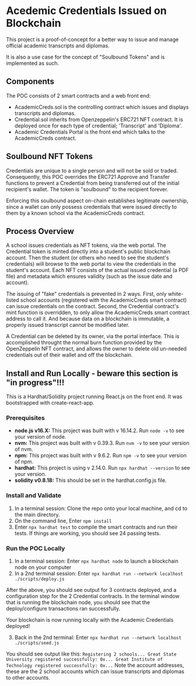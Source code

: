 # Acedemic Credentials Issued on Blockchain

This project is a proof-of-concept for a better way to issue and manage official academic transcripts and diplomas.

It is also a use case for the concept of "Soulbound Tokens" and is implemented as such.

## Components
The POC consists of 2 smart contracts and a web front end:
- AcademicCreds.sol is the controlling contract which issues and displays transcripts and diplomas.
- Credential.sol inherits from Openzeppelin's ERC721 NFT contract. It is deployed once for each type of credential; 'Transcript' and 'Diploma'.
- Academic Credentials Portal is the front end which talks to the AcademicCreds contract.

## Soulbound NFT Tokens

Credentials are unique to a single person and will not be sold or traded. Consequently, this POC overrides the ERC721 Approve and Transfer functions to prevent a Credential from being transferred out of the initial recipient's wallet. The token is "soulbound" to the recipient forever.

Enforcing this soulbound aspect on-chain establishes legitimate ownership, since a wallet can only possess credentials that were issued directly to them by a known school via the AcademicCreds contract.

## Process Overview
A school issues credentials as NFT tokens, via the web portal.  The Credential token is minted directly into a student's public blockchain account. Then the student (or others who need to see the student's credentials) will browse to the web portal to view the credentials in the student's account. Each NFT consists of the actual issued credential (a PDF file) and metadata which ensures validity (such as the issue date and account).

The issuing of "fake" credentials is prevented in 2 ways. First, only white-listed school accounts (registered with the AcademicCreds smart contract) can issue credentials on the contract. Second, the Credential contract's mint function is overridden, to only allow the AcademicCreds smart contract address to call it. And because data on a blockchain is immutable, a properly issued transcript cannot be modified later.

A Credential can be deleted by its owner, via the portal interface. This is accomplished throught the normal burn function provided by the OpenZeppelin NFT contract, and allows the owner to delete old un-needed credentials out of their wallet and off the blockchain.


## Install and Run Locally - beware this section is "in progress"!!!

This is a Hardhat/Solidity project running React.js on the front end. It was bootstrapped with create-react-app.

### Prerequisites
- **node.js v16.X:**  This project was built with v 16.14.2.  Run `node -v` to see your version of node.
- **nvm:**  This project was built with v 0.39.3.  Run `nvm -v` to see your version of nvm.
- **npm:**  This project was built with v 9.6.2.  Run `npm -v` to see your version of npm.
- **hardhat:**  This project is using v 2.14.0.  Run `npx hardhat --version` to see your version.
- **solidity v0.8.18:**  This should be set in the hardhat.config.js file.

### Install and Validate
1. In a terminal session:  Clone the repo onto your local machine, and cd to the main directory.
2. On the command line, Enter `npm install`
3. Enter `npx hardhat test` to compile the smart contracts and run their tests. If things are working, you should see 24 passing tests.

### Run the POC Locally
1. In a terminal session:  Enter `npx hardhat node` to launch a blockchain node on your computer
2. In a 2nd terminal session:  Enter `npx hardhat run --network localhost ./scripts/deploy.js`

After the above, you should see output for 3 contracts deployed, and a configuration step for the 2 Credential contracts.  In the terminal window that is running the blockchain node, you should see that the deploy/configure transactions ran successfully.

Your blockchain is now running locally with the Academic Credentials deployed!

3. Back in the 2nd terminal:  Enter `npx hardhat run --network localhost ./scripts/seed.js`

You should see output like this:
`Registering 2 schools...
   Great State University registered successfully: 0x...
   Great Institute of Technology registered successfully: 0x...`
Note the account addresses, these are the 2 school accounts which can issue transcripts and diplomas to other accounts.



